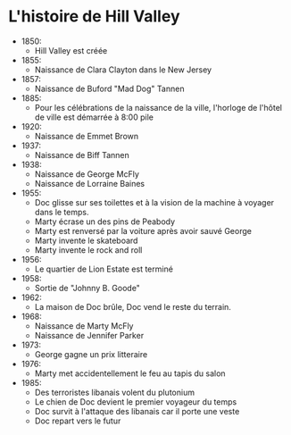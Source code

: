 # L'histoire de Hill Valley

- 1850: 
    - Hill Valley est créée
- 1855: 
    - Naissance de Clara Clayton dans le New Jersey
- 1857: 
    - Naissance de Buford "Mad Dog" Tannen
- 1885: 
    - Pour les célébrations de la naissance de la ville, 
      l'horloge de l'hôtel de ville est démarrée à 8:00 pile
- 1920: 
    - Naissance de Emmet Brown
- 1937: 
    - Naissance de Biff Tannen
- 1938: 
    - Naissance de George McFly
    - Naissance de Lorraine Baines
- 1955: 
    - Doc glisse sur ses toilettes et à la vision de la machine à voyager dans le temps.
    - Marty écrase un des pins de Peabody
    - Marty est renversé par la voiture après avoir sauvé George
    - Marty invente le skateboard
    - Marty invente le rock and roll
- 1956: 
    - Le quartier de Lion Estate est terminé
- 1958: 
    - Sortie de "Johnny B. Goode"
- 1962: 
    - La maison de Doc brûle, Doc vend le reste du terrain.
- 1968: 
    - Naissance de Marty McFly
    - Naissance de Jennifer Parker
- 1973: 
    - George gagne un prix litteraire
- 1976: 
    - Marty met accidentellement le feu au tapis du salon
- 1985: 
    - Des terroristes libanais volent du plutonium
    - Le chien de Doc devient le premier voyageur du temps
    - Doc survit à l'attaque des libanais car il porte une veste
    - Doc repart vers le futur

